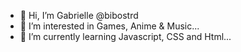 - 👋 Hi, I’m Gabrielle @bibostrd
- 👀 I’m interested in Games, Anime & Music...
- 🌱 I’m currently learning Javascript, CSS and Html...

<!---
bibostrd/bibostrd is a ✨ special ✨ repository because its `README.md` (this file) appears on your GitHub profile.
You can click the Preview link to take a look at your changes.
--->
